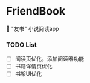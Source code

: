 # FriendBook
:closed_book: "友书" 小说阅读app

### TODO List
* [ ] 阅读页优化，添加阅读器功能
* [ ] 书籍详情页优化
* [ ] 书架UI优化
